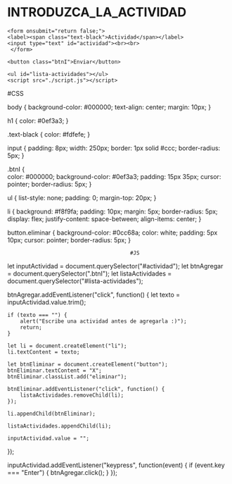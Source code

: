 <!DOCTYPE html>
  <html lang="en">
  <head>
    <meta charset="UTF-8">
    <meta http-equiv="X-UA-Compatible" content="IE=edge">
    <meta name="viewport" content="width=device-width, initial-scale=1.0">
    <title>Añadir y eliminar actividades</title>
    <link rel="stylesheet" type="text/css" href="./style.css">
  </head>
  <body>
    <h1>INTRODUZCA_LA_ACTIVIDAD</h1>
    
    <form onsubmit="return false;">
    <label><span class="text-black">Actividad</span></label>
    <input type="text" id="actividad"><br><br>
     </form>
    
    <button class="btnI">Enviar</button>
    
    <ul id="lista-actividades"></ul>
    <script src="./script.js"></script>
</body>
</html>
                                           #CSS

body {
  background-color: #000000;
  text-align: center;
  margin: 10px;
}

h1 {
  color: #0ef3a3;
}

.text-black {
  color: #fdfefe; 
}

input {
  padding: 8px;
  width: 250px;
  border: 1px solid #ccc;
  border-radius: 5px;
}

.btnI {  
  color: #000000;
  background-color: #0ef3a3;
  padding: 15px 35px;
  cursor: pointer;
  border-radius: 5px;
}

ul {
  list-style: none;
  padding: 0;
  margin-top: 20px;
}

li {
  background: #f8f9fa;
  padding: 10px;
  margin: 5px;
  border-radius: 5px;
  display: flex;
  justify-content: space-between;
  align-items: center;
}

button.eliminar {
  background-color: #0cc68a;
  color: white;
  padding: 5px 10px;
  cursor: pointer;
  border-radius: 5px;
}

                                           #JS

let inputActividad = document.querySelector("#actividad");
let btnAgregar = document.querySelector(".btnI");
let listaActividades = document.querySelector("#lista-actividades");

btnAgregar.addEventListener("click", function() {
    let texto = inputActividad.value.trim(); 

    if (texto === "") {
        alert("Escribe una actividad antes de agregarla :)");
        return;
    }

    let li = document.createElement("li");
    li.textContent = texto;

    let btnEliminar = document.createElement("button");
    btnEliminar.textContent = "X";
    btnEliminar.classList.add("eliminar");

    btnEliminar.addEventListener("click", function() {
        listaActividades.removeChild(li);
    });

    li.appendChild(btnEliminar);

    listaActividades.appendChild(li);

    inputActividad.value = "";
});

inputActividad.addEventListener("keypress", function(event) {
    if (event.key === "Enter") {
        btnAgregar.click();
    }
});
                                           
